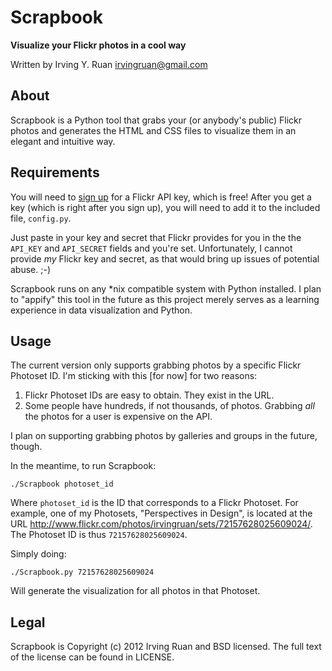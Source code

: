 Scrapbook
=====

**Visualize your Flickr photos in a cool way**

Written by Irving Y. Ruan [irvingruan@gmail.com](irvingruan@gmail.com)

## About

Scrapbook is a Python tool that grabs your (or anybody's public) Flickr photos and generates the HTML and CSS files to visualize them in an elegant and intuitive way.

## Requirements

You will need to [sign up](http://www.flickr.com/services/api/misc.api_keys.html) for a Flickr API key, which is free! After you get a key (which is right after you sign up), you will need to add it to the included file, `config.py`.

Just paste in your key and secret that Flickr provides for you in the the `API_KEY` and `API_SECRET` fields and you're set. Unfortunately, I cannot provide *my* Flickr key and secret, as that would bring up issues of potential abuse. ;-)

Scrapbook runs on any *nix compatible system with Python installed. I plan to "appify" this tool in the future as this project merely serves as a learning experience in data visualization and Python.

## Usage

The current version only supports grabbing photos by a specific Flickr Photoset ID. I'm sticking with this [for now] for two reasons:

1. Flickr Photoset IDs are easy to obtain. They exist in the URL.
2. Some people have hundreds, if not thousands, of photos. Grabbing *all* the photos for a user is expensive on the API.

I plan on supporting grabbing photos by galleries and groups in the future, though.

In the meantime, to run Scrapbook:

`./Scrapbook photoset_id`

Where `photoset_id` is the ID that corresponds to a Flickr Photoset. For example, one of my Photosets, "Perspectives in Design", is located at the URL [<http://www.flickr.com/photos/irvingruan/sets/72157628025609024/>](http://www.flickr.com/photos/irvingruan/sets/72157628025609024/). The Photoset ID is thus `72157628025609024`.

Simply doing:

`./Scrapbook.py 72157628025609024`

Will generate the visualization for all photos in that Photoset.

## Legal

Scrapbook is Copyright (c) 2012 Irving Ruan and BSD licensed. The full text of the license can be found in LICENSE.



